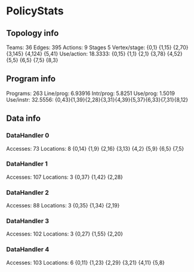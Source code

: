 # PolicyStats
## Topology info
Teams:		36
Edges:		395
Actions:	9
Stages		5
Vertex/stage:	{0,1} {1,15} {2,70} {3,145} {4,124} {5,41} 
Use/action:	18.3333: {0,15} {1,1} {2,1} {3,78} {4,52} {5,5} {6,5} {7,5} {8,3} 

## Program info
Programs:	263
Line/prog:	6.93916
Intr/prog:	5.8251
Use/prog:	1.5019
Use/instr:	32.5556: {0,43}{1,39}{2,28}{3,31}{4,39}{5,37}{6,33}{7,31}{8,12}

## Data info

### DataHandler 0
Accesses:	73
Locations:	8
{0,14} {1,9} {2,16} {3,13} {4,2} {5,9} {6,5} {7,5} 

### DataHandler 1
Accesses:	107
Locations:	3
{0,37} {1,42} {2,28} 

### DataHandler 2
Accesses:	88
Locations:	3
{0,35} {1,34} {2,19} 

### DataHandler 3
Accesses:	102
Locations:	3
{0,27} {1,55} {2,20} 

### DataHandler 4
Accesses:	103
Locations:	6
{0,11} {1,23} {2,29} {3,21} {4,11} {5,8} 